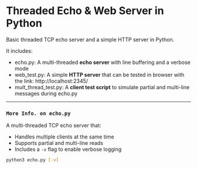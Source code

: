 # Threaded Echo & Web Server in Python

Basic threaded TCP echo server and a simple HTTP server in Python. 

It includes:
- echo.py: A multi-threaded **echo server** with line buffering and a verbose mode
- web_test.py: A simple **HTTP server** that can be tested in browser with the link: http://localhost:2345/
- mult_thread_test.py: A **client test script** to simulate partial and multi-line messages during echo.py

---

### `More Info. on echo.py`
A multi-threaded TCP echo server that:
- Handles multiple clients at the same time
- Supports partial and multi-line reads
- Includes a `-v` flag to enable verbose logging



```bash
python3 echo.py [-v]
